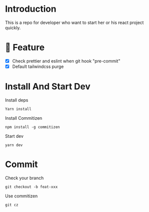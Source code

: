 # Introduction

This is a repo for developer who want to start her or his react project quickly.

# 🌟 Feature

- [x] Check prettier and eslint when git hook "pre-commit"
- [x] Default tailwindcss purge

# Install And Start Dev

Install deps

```
Yarn install
```

Install Commitizen

```
npm install -g commitizen
```

Start dev

```
yarn dev
```

# Commit

Check your branch

```
git checkout -b feat-xxx
```

Use commitizen

```
git cz
```
